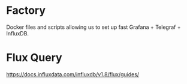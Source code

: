 # Factory

Docker files and scripts allowing us to set up fast Grafana + Telegraf + InfluxDB.

# Flux Query

https://docs.influxdata.com/influxdb/v1.8/flux/guides/
